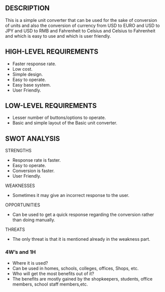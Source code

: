 ## DESCRIPTION
This is a simple unit converter that can be used for the sake of conversion of units and also the conversion of currency from USD to EURO and USD to JPY and USD to RMB and Fahrenheit to Celsius and Celsius to Fahrenheit and which is easy to use and which is user friendly.

## HIGH-LEVEL REQUIREMENTS
*	Faster response rate.</br>
*	Low cost.</br>
*	Simple design.</br>
*	Easy to operate.</br>
*	Easy base system.</br>
*	User Friendly.</br>

## LOW-LEVEL REQUIREMENTS

*	Lesser number of buttons/options to operate.</br>
*	Basic and simple layout of the Basic unit converter.</br>

## SWOT ANALYSIS

STRENGTHS
*	Response rate is faster.</br>
*	Easy to operate.</br>
*	Conversion is faster.</br>
*	User Friendly.</br>

WEAKNESSES
*	Sometimes it may give an incorrect response to the user.</br>

OPPORTUNITIES
*	Can be used to get a quick response regarding the conversion rather than doing manually.</br>

THREATS
* The only threat is that it is mentioned already in the weakness part.</br>

### 4W’s and 1H
* Where it is used?</br>
* Can be used in homes, schools, colleges, offices, Shops, etc.</br>
* Who will get the most benefits out of it?</br>
* The benefits are mostly gained by the shopkeepers, students, office members, school staff members,etc.
